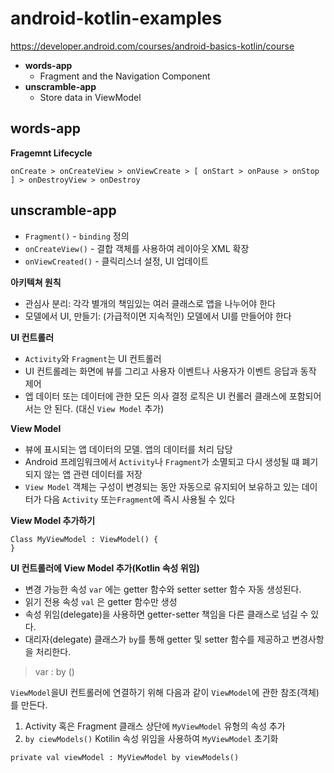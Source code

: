 # android-kotlin-examples
https://developer.android.com/courses/android-basics-kotlin/course

+ __words-app__
  + Fragment and the Navigation Component
+ __unscramble-app__
  + Store data in ViewModel

## words-app

__Fragemnt Lifecycle__
```
onCreate > onCreateView > onViewCreate > [ onStart > onPause > onStop ] > onDestroyView > onDestroy
```


## unscramble-app

+ `Fragment()` - `binding` 정의
+ `onCreateView()` - 결합 객체를 사용하여 레이아웃 XML 확장
+ `onViewCreated()` - 클릭리스너 설정, UI 업데이트

__아키텍쳐 원칙__
+ 관심사 분리: 각각 별개의 책임있는 여러 클래스로 앱을 나누어야 한다
+ 모델에서 UI, 만들기: (가급적이면 지속적인) 모델에서 UI를 만들어야 한다

__UI 컨트롤러__
+ `Activity`와 `Fragment`는 UI 컨트롤러
+ UI 컨트롤레는 화면에 뷰를 그리고 사용자 이벤트나 사용자가 이벤트 응답과 동작 제어
+ 엡 데이터 또는 데이터에 관한 모든 의사 결정 로직은 UI 컨롤러 클래스에 포함되어서는 안 된다. (대신 `View Model` 추가)

__View Model__
+ 뷰에 표시되는 앱 데이터의 모델. 앱의 데이터를 처리 담당
+ Android 프레임워크에서 `Activity`나 `Fragment`가 소멸되고 다시 생성될 떄 폐기되지 않는 앱 관련 데이터를 저장
+ `View Model` 객체는 구성이 변경되는 동안 자동으로 유지되어 보유하고 있는 데이터가 다음 `Activity` 또는`Fragment`에 즉시 사용될 수 있다

__View Model 추가하기__
```
Class MyViewModel : ViewModel() {
}
```

__UI 컨트롤러에 View Model 추가(Kotlin 속성 위임)__
+ 변경 가능한 속성 `var` 에는 getter 함수와 setter setter 함수 자동 생성된다.
+ 읽기 전용 속성 `val` 은 getter 함수만 생성
+ 속성 위임(delegate)을 사용하면 getter-setter 책임을 다른 클래스로 넘길 수 있다.
+ 대리자(delegate) 클래스가  `by`를 통해 getter 및 setter 함수를 제공하고 변경사항을 처리한다.
> var <property-name> : <property-type> by <delegate-class>()

`ViewModel`을UI 컨트롤러에 연결하기 위해 다음과 같이 `ViewModel`에 관한 참조(객체)를 만든다.
1. Activity 혹은 Fragment 클래스 상단에 `MyViewModel` 유형의 속성 추가
2. `by ciewModels()` Kotilin 속성 위임을 사용하여 `MyViewModel` 초기화
```
private val viewModel : MyViewModel by viewModels()
```
